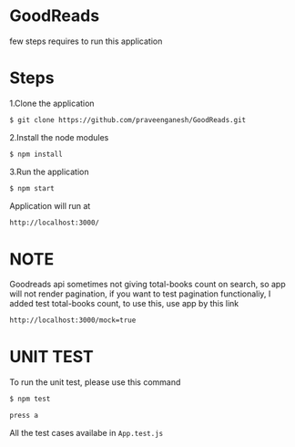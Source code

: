 # GoodReads

few steps requires to run this application

# Steps

1.Clone the application

```sh
$ git clone https://github.com/praveenganesh/GoodReads.git
```

2.Install the node modules

```sh
$ npm install
```

3.Run the application

```sh
$ npm start
```

Application will run at

```sh
http://localhost:3000/
```

# NOTE

Goodreads api sometimes not giving total-books count on search, so app will not render pagination, if you want to test pagination functionaliy, I added test total-books count, to use this, use app by this link

```sh
http://localhost:3000/mock=true
```

# UNIT TEST

To run the unit test, please use this command

```sh
$ npm test
```

```sh
press a
```

All the test cases availabe in `App.test.js`
